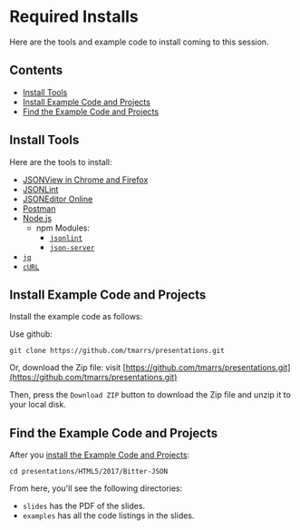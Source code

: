 Required Installs
=================
Here are the tools and example code to install coming to this session.

## Contents
- [Install Tools](#install-tools)
- [Install Example Code and Projects](#install-example-code-and-projects)
- [Find the Example Code and Projects](#find-the-example-code-and-projects)


## Install Tools
Here are the tools to install:
* [JSONView in Chrome and Firefox](https://github.com/tmarrs/json-at-work-examples/tree/master/appendix-a#install-jsonview-in-chrome-and-firefox)
* [JSONLint](https://github.com/tmarrs/json-at-work-examples/tree/master/appendix-a#jsonlint)
* [JSONEditor Online](https://github.com/tmarrs/json-at-work-examples/tree/master/appendix-a#json-editor-online)
* [Postman](https://github.com/tmarrs/json-at-work-examples/tree/master/appendix-a#install-postman)
* [Node.js](https://github.com/tmarrs/json-at-work-examples/tree/master/appendix-a#install-node)
  * npm Modules:
    * [`jsonlint`](https://github.com/tmarrs/json-at-work-examples/tree/master/appendix-a#install-jsonlint)
    * [`json-server`](https://github.com/tmarrs/json-at-work-examples/tree/master/appendix-a#install-json-server)
* [`jq`](https://github.com/tmarrs/json-at-work-examples/tree/master/appendix-a#install-jq)
* [`cURL`](https://github.com/tmarrs/json-at-work-examples/tree/master/appendix-a#install-curl)


## Install Example Code and Projects
Install the example code as follows:

Use github:
```
git clone https://github.com/tmarrs/presentations.git
```

Or, download the Zip file:
visit [https://github.com/tmarrs/presentations.git](https://github.com/tmarrs/presentations.git)

Then, press the `Download ZIP` button to download the Zip file and unzip it to your local disk.

## Find the Example Code and Projects
After you [install the Example Code and Projects](#install-example-code-and-projects):

```
cd presentations/HTML5/2017/Bitter-JSON
```

From here, you'll see the following directories:
* `slides` has the PDF of the slides.
* `examples` has all the code listings in the slides.
